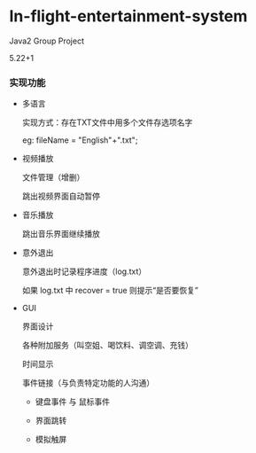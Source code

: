 # In-flight-entertainment-system
Java2 Group Project

5.22+1

### 实现功能

  - 多语言

    实现方式：存在TXT文件中用多个文件存选项名字

    eg: fileName = "English"+".txt";

  - 视频播放

    文件管理（增删）

    跳出视频界面自动暂停

  - 音乐播放

    跳出音乐界面继续播放

  - 意外退出

    意外退出时记录程序进度（log.txt）

    如果 log.txt 中 recover = true 则提示“是否要恢复”

  - GUI

    界面设计

    各种附加服务（叫空姐、喝饮料、调空调、充钱）

    时间显示

    事件链接（与负责特定功能的人沟通）

      - 键盘事件 与 鼠标事件

      - 界面跳转

      - 模拟触屏
